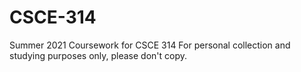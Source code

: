 # CSCE-314
Summer 2021 Coursework for CSCE 314
For personal collection and studying purposes only, please don't copy.
